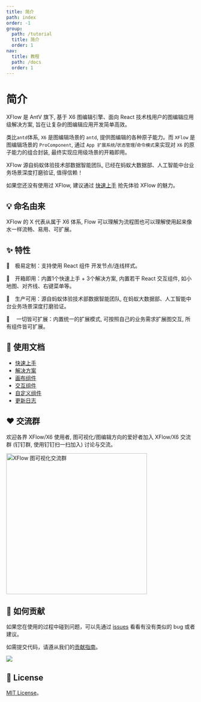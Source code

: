 ```yaml
---
title: 简介
path: index
order: -1
group:
  path: /tutorial
  title: 简介
  order: 1
nav:
  title: 教程
  path: /docs
  order: 1
---
```


# 简介

XFlow 是 AntV 旗下, 基于 X6 图编辑引擎、面向 React 技术栈用户的图编辑应用级解决方案, 旨在让复杂的图编辑应用开发简单高效。

类比`antd`体系, `X6` 是图编辑场景的 `antd`, 提供图编辑的各种原子能力。而 `XFlow` 是图编辑场景的 `ProComponent`, 通过 `App 扩展系统`/`状态管理`/`命令模式`来实现对 `X6` 的原子能力的组合封装, 最终实现应用级场景的开箱即用。

XFlow 源自蚂蚁体验技术部数据智能团队, 已经在蚂蚁大数据部、人工智能中台业务场景深度打磨验证, 值得信赖！

如果您还没有使用过 XFlow, 建议通过 [快速上手](quick-start) 抢先体验 XFlow 的魅力。

## 💡 命名由来

XFlow 的 X 代表从属于 X6 体系, Flow 可以理解为流程图也可以理解使用起来像水一样流畅、易用、可扩展。

## ✨ 特性

🌱　极易定制：支持使用 React 组件 开发节点/连线样式。

🚀　开箱即用：内置1个快速上手 + 3个解决方案, 内置若干 React 交互组件, 如小地图、对齐线、右键菜单等。

💯　生产可用：源自蚂蚁体验技术部数据智能团队, 在蚂蚁大数据部、人工智能中台业务场景深度打磨验证。

🧲　 一切皆可扩展：内置统一的扩展模式, 可按照自己的业务需求扩展图交互, 所有组件皆可扩展。

## 🍉 使用文档

- [快速上手](quick-start)
- [解决方案](extensions/form)
- [画布组件](/business-case/lineage/dag)
- [交互组件](/business-case/lineage/dag)
- [自定义组件](/business-case/lineage/dag)
- [更新日志](/business-case/lineage/dag)

## ❤️ 交流群

欢迎各界 XFlow/X6 使用者, 图可视化/图编辑方向的爱好者加入 XFlow/X6 交流群 (钉钉群, 使用钉钉扫一扫加入) 讨论与交流。

<a href="https://qr.dingtalk.com/action/joingroup?code=v1,k1,rOHuvgq5s0EHDktyyQJffDE3ZAmHnbB2e6iwn/w4BKs=&_dt_no_comment=1&origin=11" target="_blank" rel="noopener noreferrer">
  <img src="https://gw.alipayobjects.com/mdn/rms_19b204/afts/img/A*KuL6R7t0Xw0AAAAAAAAAAAAAARQnAQ" alt="XFlow 图可视化交流群" width="375">
</a>

## 🤝 如何贡献

如果您在使用的过程中碰到问题，可以先通过 [issues](https://github.com/antvis/x6/issues) 看看有没有类似的 bug 或者建议。

如需提交代码，请遵从我们的[贡献指南](https://github.com/antvis/X6/blob/master/CONTRIBUTING.zh-CN.md)。

<a href="https://github.com/antvis/xflow/graphs/contributors"  target="_blank" rel="noopener noreferrer">
  <img src="https://opencollective.com/x6/contributors.svg?width=890&button=false" />
</a>

## 🔑 License

[MIT License](https://github.com/antvis/Xflow/blob/master/LICENSE)。
